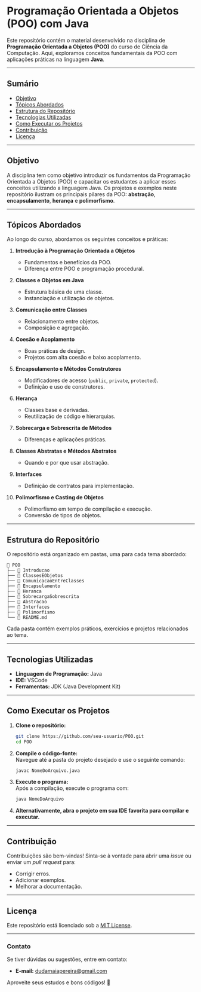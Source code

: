 # Programação Orientada a Objetos (POO) com Java

Este repositório contém o material desenvolvido na disciplina de **Programação Orientada a Objetos (POO)** do curso de Ciência da Computação. Aqui, exploramos conceitos fundamentais da POO com aplicações práticas na linguagem **Java**.

---

## **Sumário**

- [Objetivo](#objetivo)
- [Tópicos Abordados](#tópicos-abordados)
- [Estrutura do Repositório](#estrutura-do-repositório)
- [Tecnologias Utilizadas](#tecnologias-utilizadas)
- [Como Executar os Projetos](#como-executar-os-projetos)
- [Contribuição](#contribuição)
- [Licença](#licença)

---

## **Objetivo**

A disciplina tem como objetivo introduzir os fundamentos da Programação Orientada a Objetos (POO) e capacitar os estudantes a aplicar esses conceitos utilizando a linguagem Java. Os projetos e exemplos neste repositório ilustram os principais pilares da POO: **abstração**, **encapsulamento**, **herança** e **polimorfismo**.

---

## **Tópicos Abordados**

Ao longo do curso, abordamos os seguintes conceitos e práticas:

1. **Introdução à Programação Orientada a Objetos**

   - Fundamentos e benefícios da POO.
   - Diferença entre POO e programação procedural.

2. **Classes e Objetos em Java**

   - Estrutura básica de uma classe.
   - Instanciação e utilização de objetos.

3. **Comunicação entre Classes**

   - Relacionamento entre objetos.
   - Composição e agregação.

4. **Coesão e Acoplamento**

   - Boas práticas de design.
   - Projetos com alta coesão e baixo acoplamento.

5. **Encapsulamento e Métodos Construtores**

   - Modificadores de acesso (`public`, `private`, `protected`).
   - Definição e uso de construtores.

6. **Herança**

   - Classes base e derivadas.
   - Reutilização de código e hierarquias.

7. **Sobrecarga e Sobrescrita de Métodos**

   - Diferenças e aplicações práticas.

8. **Classes Abstratas e Métodos Abstratos**

   - Quando e por que usar abstração.

9. **Interfaces**

   - Definição de contratos para implementação.

10. **Polimorfismo e Casting de Objetos**
    - Polimorfismo em tempo de compilação e execução.
    - Conversão de tipos de objetos.

---

## **Estrutura do Repositório**

O repositório está organizado em pastas, uma para cada tema abordado:

```
📁 POO
├── 📁 Introducao
├── 📁 ClassesEObjetos
├── 📁 ComunicacaoEntreClasses
├── 📁 Encapsulamento
├── 📁 Heranca
├── 📁 SobrecargaSobrescrita
├── 📁 Abstracao
├── 📁 Interfaces
├── 📁 Polimorfismo
└── 📄 README.md
```

Cada pasta contém exemplos práticos, exercícios e projetos relacionados ao tema.

---

## **Tecnologias Utilizadas**

- **Linguagem de Programação:** Java
- **IDE:** VSCode
- **Ferramentas:** JDK (Java Development Kit)

---

## **Como Executar os Projetos**

1. **Clone o repositório:**

   ```bash
   git clone https://github.com/seu-usuario/POO.git
   cd POO
   ```

2. **Compile o código-fonte:**  
   Navegue até a pasta do projeto desejado e use o seguinte comando:

   ```bash
   javac NomeDoArquivo.java
   ```

3. **Execute o programa:**  
   Após a compilação, execute o programa com:

   ```bash
   java NomeDoArquivo
   ```

4. **Alternativamente, abra o projeto em sua IDE favorita para compilar e executar.**

---

## **Contribuição**

Contribuições são bem-vindas! Sinta-se à vontade para abrir uma _issue_ ou enviar um _pull request_ para:

- Corrigir erros.
- Adicionar exemplos.
- Melhorar a documentação.

---

## **Licença**

Este repositório está licenciado sob a [MIT License](LICENSE).

---

### **Contato**

Se tiver dúvidas ou sugestões, entre em contato:

- **E-mail:** dudamaiapereira@gmail.com

Aproveite seus estudos e bons códigos! 🚀

```

```
